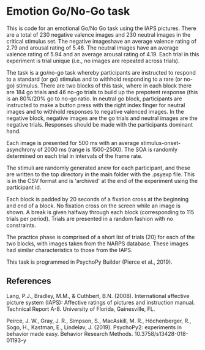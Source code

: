# Emotion Go/No-Go task

This is code for an emotional Go/No Go task using the IAPS pictures. There are a total of 230 negative valence images and 230 neutral images in the critical stimulus set. The negative imageshave an average valence rating of 2.79 and arousal rating of 5.46. The neutral images have an average valence rating of 5.94 and an average arousal rating of 4.19. Each trial in this experiment is trial unique (i.e., no images are repeated across trials). 

The task is a go/no-go task whereby participants are instructed to respond to a standard (or go) stimulus and to withhold responding to a rare (or no-go) stimulus. There are two blocks of this task, where in each block there are 184 go trials and 46 no-go trials to build up the prepotent response (this is an 80%/20% go to no-go ratio. In neutral go block, participants are instructed to make a button press with the right index finger for neutral images and to withhold responses to negative valenced images. In the negative block, negative images are the go trials and neutral images are the negative trials. Responses should be made with the participants dominant hand. 

Each image is presented for 500 ms with an average stimulus-onset-asynchrony of 2000 ms (range is 1500-2500). The SOA is randomly determined on each trial in intervals of the frame rate. 

The stimuli are randomly generated anew for each participant, and these are written to the top directory in the main folder with the .psyexp file. This is in the CSV format and is 'archived' at the end of the experiment using the participant id.

Each block is padded by 20 seconds of a fixation cross at the beginning and end of a block. No fixation cross on the screen while an image is shown. A break is given halfway through each block (corresponding to 115 trials per period). Trials are presented in a random fashion with no constraints.

The practice phase is comprised of a short list of trials (20) for each of the two blocks, with images taken from the NARPS database. These images had similar characteristics to those from the IAPS. 

This task is programmed in PsychoPy Builder (Pierce et al., 2019). 


## References

Lang, P.J., Bradley, M.M., & Cuthbert, B.N. (2008). International affective picture system (IAPS): Affective ratings of pictures and instruction manual. Technical Report A-8. University of Florida, Gainesville, FL.

Peirce, J. W., Gray, J. R., Simpson, S., MacAskill, M. R., Höchenberger, R., Sogo, H., Kastman, E., Lindeløv, J. (2019). PsychoPy2: experiments in behavior made easy. Behavior Research Methods. 10.3758/s13428-018-01193-y
